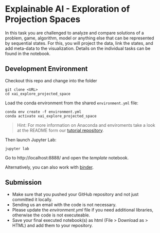 
# Explainable AI - Exploration of Projection Spaces
In this task you are challenged to analyze and compare solutions of a problem, game, algorithm, model or anything else that can be represented by sequential states.
For this, you will project the data, link the states, and add meta-data to the visualization.
Details on the individual tasks can be found in the notebook.

## Development Environment

Checkout this repo and change into the folder
```
git clone <URL>
cd xai_explore_projected_space
```

Load the conda environment from the shared `environment.yml` file:
```
conda env create -f environment.yml
conda activate xai_explore_projected_space
```

> Hint: For more information on Anaconda and enviroments take a look at the README form our [tutorial repository](https://github.com/JKU-ICG/python-visualization-tutorial).

Then launch Jupyter Lab:
```
jupyter lab
```

Go to http://localhost:8888/ and open the *template* notebook.

Alternatively, you can also work with [binder](https://mybinder.org/).

## Submission

* Make sure that you pushed your GitHub repository and not just committed it locally.
* Sending us an email with the code is not necessary.
* Please update the *environment.yml* file if you need additional libraries, otherwise the code is not executeable.
* Save your final executed notebook(s) as html (File > Download as > HTML) and add them to your repository.
